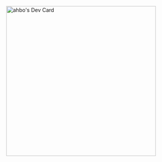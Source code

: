 <a href="https://app.daily.dev/ahbo"><img src="https://api.daily.dev/devcards/85915da2e2294f5ab02102b3acf38802.png?r=l5l" width="400" alt="ahbo's Dev Card"/></a>

<!--
**ahbo/ahbo** is a ✨ _special_ ✨ repository because its `README.md` (this file) appears on your GitHub profile.

Here are some ideas to get you started:

- 🔭 I’m currently working on ...
- 🌱 I’m currently learning ...
- 👯 I’m looking to collaborate on ...
- 🤔 I’m looking for help with ...
- 💬 Ask me about ...
- 📫 How to reach me: ...
- 😄 Pronouns: ...
- ⚡ Fun fact: ...
-->
